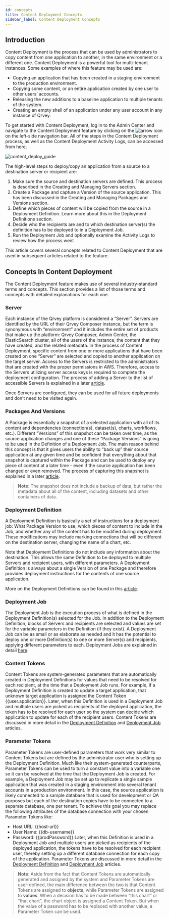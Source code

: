 ```yaml
---
id: concepts
title: Content Deployment Concepts
sidebar_label: Content Deployment Concepts
---
```


<div style={{textAlign: "justify"}}>

## Introduction
Content Deployment is the process that can be used by administrators to copy content from one application to another, in the same environment or a different one. Content Deployment is a powerful tool for multi-tenant instances. Some examples of where this feature may be used are:
* Copying an application that has been created in a staging environment to the production environment.
* Copying some content, or an entire application created by one user to other users’ accounts.
* Releasing the new additions to a baseline application to multiple tenants of the system.
* Creating an empty shell of an application under any user account in any instance of Qrvey.


To get started with Content Deployment, log in to the Admin Center and navigate to the Content Deployment feature by clicking on the <img alt="arrow" src="https://s3.amazonaws.com/cdn.qrvey.com/documentation_assets/admin/Content+Deployment+Guide/arrow.png#thumbnail-20"/> icon on the left-side navigation bar. All of the steps in the Content Deployment process, as well as the Content Deployment Activity Logs, can be accessed from here.

![content_deploy_guide](https://s3.amazonaws.com/cdn.qrvey.com/documentation_assets/admin/Content+Deployment+Guide/cd_guide.png#thumbnail)

The high-level steps to deploy/copy an application from a source to a destination server or recipient are:
1. Make sure the source and destination servers are defined. This process is described in the Creating and Managing Servers section.
2. Create a Package and capture a Version of the source application. This has been discussed in the Creating and Managing Packages and Versions section.
3. Define which pieces of content will be copied from the source in a Deployment Definition. Learn more about this in the Deployment Definitions section.
4. Decide who the recipients are and to which destination server(s) the definition has to be deployed to in a Deployment Job.
5. Run the Deployment Job and optionally examine the Activity Logs to review how the process went


This article covers several concepts related to Content Deployment that are used in subsequent articles related to the feature.

## Concepts In Content Deployment
The Content Deployment feature makes use of several industry-standard terms and concepts. This section provides a list of those terms and concepts with detailed explanations for each one.

### Server
Each instance of the Qrvey platform is considered a “Server”. Servers are identified by the URL of their Qrvey Composer instance, but the term is synonymous with “environment” and it includes the entire set of products that make up the platform: Qrvey Composer, Admin Center, the ElasticSearch cluster, all of the users of the instance, the content that they have created, and the related metadata. In the process of Content Deployment, specific content from one or more applications that have been created on one “Server” are selected and copied to another application on the target server.
Access to the Servers is restricted to the administrators that are created with the proper permissions in AWS. Therefore, access to the Servers utilizing server access keys is required to complete the deployment configuration. The process of adding a Server to the list of accessible Servers is explained in a later <a href="/docs/admin/content-deployment/servers" target="_blank">article</a>. 

 Once Servers are configured, they can be used for all future deployments and don’t need to be visited again. 

### Packages And Versions
A Package is essentially a snapshot of a selected application with all of its content and dependencies (connection(s), dataset(s), charts, workflows, etc.). 
Different “Versions” of this snapshot can be taken over time, as the source application changes and one of these “Package Versions” is going to be used in the Definition of a Deployment Job. 
The main reason behind this concept is that it gives users the ability to “back up” their source application at any given time and be confident that everything about that snapshot is captured within the Package and can be used to deploy any piece of content at a later time - even if the source application has been changed or even removed.
The process of capturing this snapshot is explained in a later <a href="/docs/admin/content-deployment/packages-and-versions" target="_blank">article</a>.

> **Note**: The snapshot does not include a backup of data, but rather the metadata about all of the content, including datasets and other containers of data.

### Deployment Definition 
A Deployment Definition is basically a set of instructions for a deployment job: What Package Version to use, which pieces of content to include in the Job, and whether any of the content has to be modified during deployment. These modifications may include marking connections that will be different on the destination server, changing the name of a chart, etc.

Note that Deployment Definitions do not include any information about the destination. This allows the same Definition to be deployed to multiple Servers and recipient users, with different parameters.
A Deployment Definition is always about a single Version of one Package and therefore provides deployment instructions for the contents of one source application.

More on the Deployment Definitions can be found in this <a href="/docs/admin/content-deployment/deployment-definitions" target="_blank">article</a>.

### Deployment Job
The Deployment Job is the execution process of what is defined in the Deployment Definition(s) selected for the Job. In addition to the Deployment Definition, blocks of Servers and recipients are selected and values are set for the variable parameters in the Definition (if they exist).
A Deployment Job can be as small or as elaborate as needed and it has the potential to deploy one or more Definition(s) to one or more Server(s) and recipients, applying different parameters to each.
Deployment Jobs are explained in detail <a href="/docs/admin/content-deployment/jobs" target="_blank">here</a>.

### Content Tokens
Content Tokens are system-generated parameters that are automatically created in Deployment Definitions for values that need to be resolved for each recipient, at the time that a Deployment Job runs. For example, if a Deployment Definition is created to update a target application, that unknown target application is assigned the Content Token {{user.application}}. Later, when this Definition is used in a Deployment Job and multiple users are picked as recipients of the deployed application, the token has to be resolved for each user so the system can decide which application to update for each of the recipient users. Content Tokens are discussed in more detail in the <a href="/docs/admin/content-deployment/definition">Deployment Definition</a> and <a href="/docs/admin/content-deployment/jobs">Deployment Job</a> articles.

### Parameter Tokens
Parameter Tokens are user-defined parameters that work very similar to Content Tokens but are defined by the administrator user who is setting up the Deployment Definition. Much like their system-generated counterparts, Parameter Tokens can be used to turn a constant value into a variable one so it can be resolved at the time that the Deployment Job is created. 
For example, a Deployment Job may be set up to replicate a single sample application that was created in a staging environment into several tenant accounts in a production environment. In this case, the source application is likely connected to a sample database that is used for development or QA purposes but each of the destination copies have to be connected to a separate database, one per tenant. To achieve this goal you may replace the following attributes of the database connection with your chosen Parameter Tokens like:
* Host URL: {{host-url}}
* User Name: {{db-username}}
* Password: {{prodPassword}}
Later, when this Definition is used in a Deployment Job and multiple users are picked as recipients of the deployed application, the tokens have to be resolved for each recipient user, thereby setting up a different database connection for each copy of the application. Parameter Tokens are discussed in more detail in the <a href="/docs/admin/content-deployment/definition">Deployment Definition</a> and <a href="/docs/admin/content-deployment/jobs">Deployment Job</a> articles.

>**Note**: Aside from the fact that Content Tokens are automatically generated and assigned by the system and Parameter Tokens are user-defined, the main difference between the two is that Content Tokens are assigned to **objects**, while Parameter Tokens are assigned to **values**. When a decision has to be made between “this chart” or “that chart”, the chart object is assigned a Content Token. But when the value of a password has to be replaced with another value, a Parameter Token can be used.


</div>